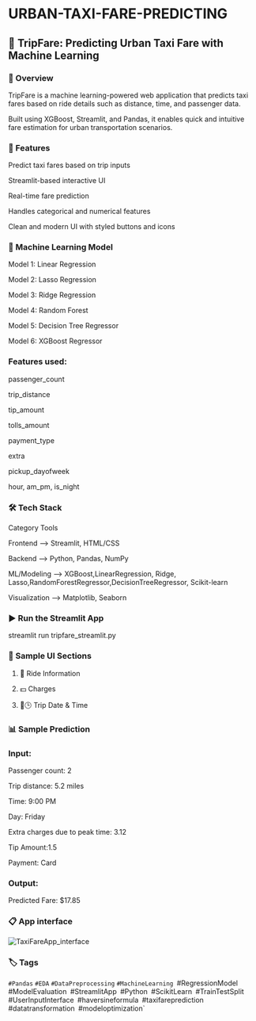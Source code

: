 # URBAN-TAXI-FARE-PREDICTING



## 🚗 TripFare: Predicting Urban Taxi Fare with Machine Learning


### 📘 Overview

TripFare is a machine learning-powered web application that predicts taxi fares based on ride details such as distance, time, and passenger data.

Built using XGBoost, Streamlit, and Pandas, it enables quick and intuitive fare estimation for urban transportation scenarios.


### 🚀 Features

Predict taxi fares based on trip inputs

Streamlit-based interactive UI

Real-time fare prediction

Handles categorical and numerical features

Clean and modern UI with styled buttons and icons


### 🧠 Machine Learning Model

Model 1: Linear Regression

Model 2: Lasso Regression

Model 3: Ridge Regression

Model 4: Random Forest

Model 5: Decision Tree Regressor	

Model 6: XGBoost Regressor




### Features used:

passenger_count

trip_distance

tip_amount

tolls_amount

payment_type

extra

pickup_dayofweek

hour, am_pm, is_night


### 🛠️ Tech Stack

Category Tools

Frontend -->	Streamlit, HTML/CSS

Backend	--> Python, Pandas, NumPy

ML/Modeling -->	XGBoost,LinearRegression, Ridge, Lasso,RandomForestRegressor,DecisionTreeRegressor, Scikit-learn

Visualization	--> Matplotlib, Seaborn



### ▶️ Run the Streamlit App

streamlit run tripfare_streamlit.py

### 🧪 Sample UI Sections


1. 🚖 Ride Information

2. 💵 Charges

3. 📅🕒 Trip Date & Time



### 📊 Sample Prediction


### Input:

Passenger count: 2

Trip distance: 5.2 miles

Time: 9:00 PM

Day: Friday

Extra charges due to peak time: 3.12

Tip Amount:1.5

Payment: Card


### Output:

Predicted Fare: $17.85





### 📋 App interface
![TaxiFareApp_interface](https://github.com/user-attachments/assets/44bbb524-d5bc-4636-8424-c15044b1aaeb)


### 🏷️ Tags

`#Pandas` `#EDA`  `#DataPreprocessing` `#MachineLearning `#RegressionModel` `#ModelEvaluation` `#StreamlitApp` `#Python` `#ScikitLearn` `#TrainTestSplit` `#UserInputInterface` `#haversineformula` `#taxifareprediction` `#datatransformation` `#modeloptimization`

